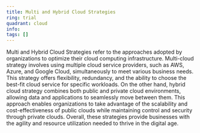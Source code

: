 ```yaml
---
title: Multi and Hybrid Cloud Strategies
ring: trial
quadrant: cloud
info:
tags: []
---
```


Multi and Hybrid Cloud Strategies refer to the approaches adopted by organizations to optimize their cloud computing infrastructure. Multi-cloud strategy involves using multiple cloud service providers, such as AWS, Azure, and Google Cloud, simultaneously to meet various business needs. This strategy offers flexibility, redundancy, and the ability to choose the best-fit cloud service for specific workloads. On the other hand, hybrid cloud strategy combines both public and private cloud environments, allowing data and applications to seamlessly move between them. This approach enables organizations to take advantage of the scalability and cost-effectiveness of public clouds while maintaining control and security through private clouds. Overall, these strategies provide businesses with the agility and resource utilization needed to thrive in the digital age.
